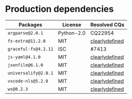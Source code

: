 # Production dependencies

| Packages | License | Resolved CQs |
| --- | --- | --- |
| `argparse@2.0.1` | Python-2.0 | CQ22954 |
| `fs-extra@11.2.0` | MIT | [clearlydefined](https://clearlydefined.io/definitions/npm/npmjs/-/fs-extra/11.2.0) |
| `graceful-fs@4.2.11` | ISC | #7413 |
| `js-yaml@4.1.0` | MIT | [clearlydefined](https://clearlydefined.io/definitions/npm/npmjs/-/js-yaml/4.1.0) |
| `jsonfile@6.1.0` | MIT | [clearlydefined](https://clearlydefined.io/definitions/npm/npmjs/-/jsonfile/6.1.0) |
| `universalify@2.0.1` | MIT | [clearlydefined](https://clearlydefined.io/definitions/npm/npmjs/-/universalify/2.0.1) |
| `vscode-nls@5.2.0` | MIT | [clearlydefined](https://clearlydefined.io/definitions/npm/npmjs/-/vscode-nls/5.2.0) |
| `ws@8.2.3` | MIT | [clearlydefined](https://clearlydefined.io/definitions/npm/npmjs/-/ws/8.2.3) |
